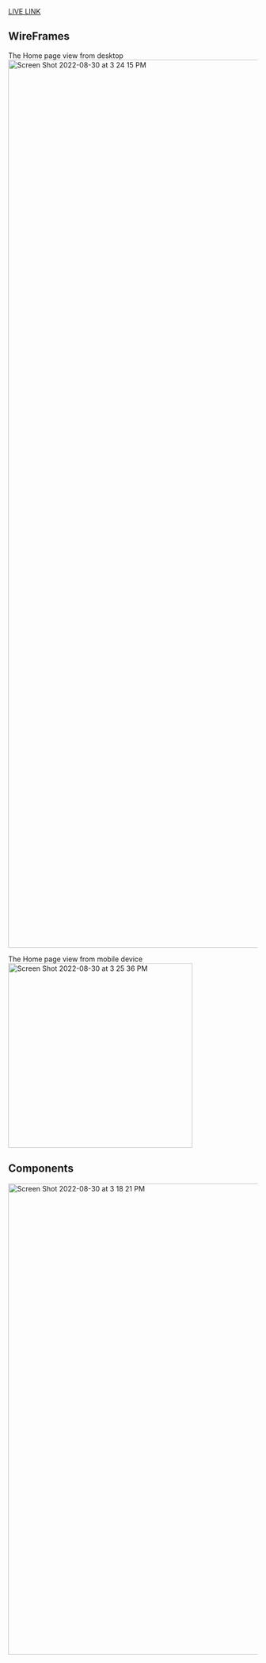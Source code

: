 [LIVE LINK](https://fierce-lake-31754.herokuapp.com/)

## WireFrames
The Home page view from desktop
<img width="1790" alt="Screen Shot 2022-08-30 at 3 24 15 PM" src="https://user-images.githubusercontent.com/86539931/187526179-5549a97d-9232-4764-a25c-64cc7378b510.png">

The Home page view from mobile device<br />
<img width="372" alt="Screen Shot 2022-08-30 at 3 25 36 PM" src="https://user-images.githubusercontent.com/86539931/187526248-6a87c0ad-b774-4b57-8f4a-6b50df9f3c9f.png">


## Components
<img width="950" alt="Screen Shot 2022-08-30 at 3 18 21 PM" src="https://user-images.githubusercontent.com/86539931/187524730-5ce1d979-a1b5-4bf5-81b8-acb8191d90f9.png">
